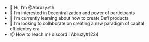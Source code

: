 - 👋 Hi, I’m @Abruzy.eth
- 👀 I’m interested in Decentralization and power of participants
- 🌱 I’m currently learning about how to create Defi products
- 💞️ I’m looking to collaborate on creating a new paradigm of capital efficientcy era
- 📫 How to reach me discord ! Abruzy#1234

<!---
mrktk1mina/mrktk1mina is a ✨ special ✨ repository because its `README.md` (this file) appears on your GitHub profile.
You can click the Preview link to take a look at your changes.
--->

